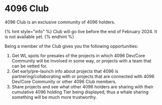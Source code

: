 # 4096 Club

4096 Club is an exclusive community of 4096 holders.

{% hint style="info" %}
Club will go live before the end of February 2024. It is not available yet.
{% endhint %}

Being a member of the Club gives you the following opportunities:

1. Get WL spots for presales of the projects in which 4096 Dev/Core Community will be involved in some way, or projects with a team that can be vetted for.
2. Get early/pre-launch info about projects that 4096 is partnering/collaborating with or projects that are connected with 4096 Dev/Core Community or other 4096 Club members.
3. Share projects and see what other 4096 holders are sharing with their cumulative 4096 holding Tier being displayed, thus a whale sharing something will be much more trustworthy.
